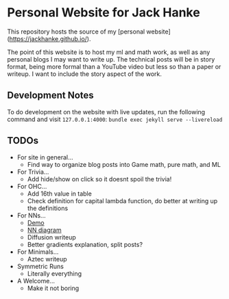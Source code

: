 # Personal Website for Jack Hanke

This repository hosts the source of my [personal website] (https://jackhanke.github.io/).

The point of this website is to host my ml and math work, as well as any personal blogs I may want to write up. The technical posts will be in story format, being more formal than a YouTube video but less so than a paper or writeup. I want to include the story aspect of the work. 

## Development Notes
To do development on the website with live updates, run the following command and visit `127.0.0.1:4000`:
`bundle exec jekyll serve --livereload`

## TODOs
- For site in general...
    - Find way to organize blog posts into Game math, pure math, and ML
- For Trivia...
    - Add hide/show on click so it doesnt spoil the trivia!
- For OHC...
    - Add 16th value in table
    - Check definition for capital lambda function, do better at writing up the definitions
- For NNs...
    - [Demo](https://github.com/j-weatherwax/MNIST-Visualizer)
    - [NN diagram](https://duckduckgo.com/?t=ffab&q=tikz+neural+network+&iax=images&ia=images)
    - Diffusion writeup
    - Better gradients explanation, split posts?
- For Minimals...
    - Aztec writeup
- Symmetric Runs
    - Literally everything
- A Welcome...
    - Make it not boring
